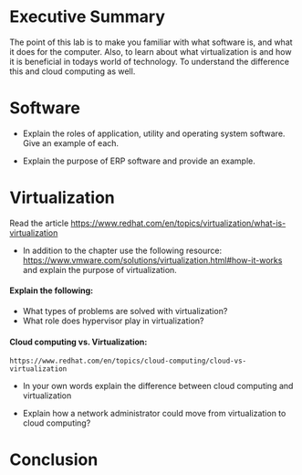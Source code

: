 # Executive Summary
The point of this lab is to make you familiar with what software is, and what it does for the computer. Also, to learn about what virtualization is and how it is beneficial in todays world of technology. To understand the difference this and cloud computing as well.

# Software 
* Explain the roles of application, utility and operating system software. Give an example of each. 

* Explain the purpose of ERP software and provide an example. 


# Virtualization

Read the article 
https://www.redhat.com/en/topics/virtualization/what-is-virtualization

* In addition to the chapter use the following resource:  https://www.vmware.com/solutions/virtualization.html#how-it-works
and explain the purpose of virtualization. 

#### Explain the following: 
* What types of problems are solved with virtualization? 
* What role does hypervisor play in virtualization? 

#### Cloud computing vs. Virtualization: 
    https://www.redhat.com/en/topics/cloud-computing/cloud-vs-virtualization  
 
* In your own words explain the difference between cloud computing and virtualization  

* Explain how a network administrator could move from virtualization to cloud computing? 
 
# Conclusion
